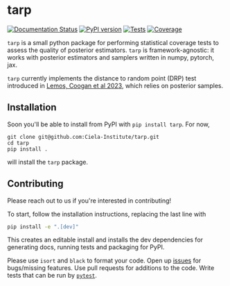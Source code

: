 # tarp

[![Documentation Status](https://readthedocs.org/projects/tarp/badge/?version=latest)](https://tarp.readthedocs.io/en/latest/?badge=latest)
[![PyPI version](https://badge.fury.io/py/tarp.svg)](https://pypi.org/project/caustic/)
[![Tests](https://github.com/Ciela-Institute/tarp/actions/workflows/python-app.yml/badge.svg?branch=main)](https://github.com/Ciela-Institute/tarp/actions)
[![Coverage](https://img.shields.io/codecov/c/github/Ciela-Institute/tarp)](https://app.codecov.io/gh/Ciela-Institute/tarp)

`tarp` is a small python package for performing statistical coverage tests to assess
the quality of posterior estimators. `tarp` is framework-agnostic: it works with
posterior estimators and samplers written in numpy, pytorch, jax.

`tarp` currently implements the distance to random point (DRP) test introduced
in [Lemos, Coogan et al 2023](https://arxiv.org/abs/2302.03026), which relies on
posterior samples.

<!-- An upcoming release will implement the highest posterior density region test (HPDR; see [Hermans, Delaunoy et al 2022](https://arxiv.org/abs/2110.06581) or [Cole et al 2022](https://arxiv.org/abs/2111.08030)), which requires a posterior density estimator. -->

## Installation

Soon you'll be able to install from PyPI with `pip install tarp`. For now,
```
git clone git@github.com:Ciela-Institute/tarp.git
cd tarp
pip install .
```
will install the `tarp` package.

## Contributing

Please reach out to us if you're interested in contributing!

To start, follow the installation instructions, replacing the last line with
```bash
pip install -e ".[dev]"
```
This creates an editable install and installs the dev dependencies for generating
docs, running tests and packaging for PyPI.

Please use `isort` and `black` to format your code. Open up [issues](https://github.com/Ciela-Institute/tarp/issues)
for bugs/missing features. Use pull requests for additions to the code. Write tests
that can be run by [`pytest`](https://docs.pytest.org/).
